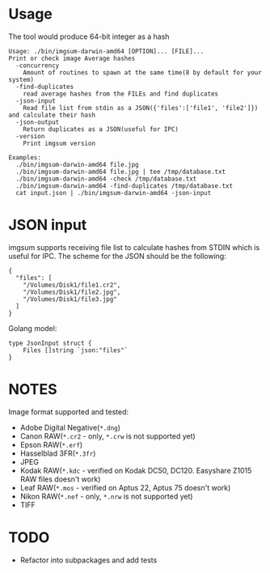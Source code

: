 # Usage

The tool would produce 64-bit integer as a hash

```
Usage: ./bin/imgsum-darwin-amd64 [OPTION]... [FILE]...
Print or check image Average hashes
  -concurrency
    Amount of routines to spawn at the same time(8 by default for your system)
  -find-duplicates
    read average hashes from the FILEs and find duplicates
  -json-input
    Read file list from stdin as a JSON({'files':['file1', 'file2']}) and calculate their hash
  -json-output
    Return duplicates as a JSON(useful for IPC)
  -version
    Print imgsum version

Examples:
  ./bin/imgsum-darwin-amd64 file.jpg
  ./bin/imgsum-darwin-amd64 file.jpg | tee /tmp/database.txt
  ./bin/imgsum-darwin-amd64 -check /tmp/database.txt
  ./bin/imgsum-darwin-amd64 -find-duplicates /tmp/database.txt
  cat input.json | ./bin/imgsum-darwin-amd64 -json-input
```

# JSON input

imgsum supports receiving file list to calculate hashes from STDIN which is useful
for IPC. The scheme for the JSON should be the following:

```
{
  "files": [
    "/Volumes/Disk1/file1.cr2",
    "/Volumes/Disk1/file2.jpg",
    "/Volumes/Disk1/file3.jpg"
  ]
}
```

Golang model:

```
type JsonInput struct {
	Files []string `json:"files"`
}
```

# NOTES

Image format supported and tested:
* Adobe Digital Negative(`*.dng`)
* Canon RAW(`*.cr2` - only, `*.crw` is not supported yet)
* Epson RAW(`*.erf`)
* Hasselblad 3FR(`*.3fr`)
* JPEG
* Kodak RAW(`*.kdc` - verified on Kodak DC50, DC120. Easyshare Z1015 RAW files doesn't work)
* Leaf RAW(`*.mos` - verified on Aptus 22, Aptus 75 doesn't work)
* Nikon RAW(`*.nef` - only, `*.nrw` is not supported yet)
* TIFF


# TODO

 * Refactor into subpackages and add tests
